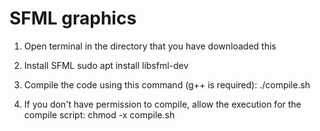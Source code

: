 # SFML graphics

1. Open terminal in the directory that you have downloaded this

2. Install SFML
sudo apt install libsfml-dev

3. Compile the code using this command (g++ is required):
./compile.sh

4. If you don't have permission to compile, allow the execution for the
    compile script:
chmod -x compile.sh
